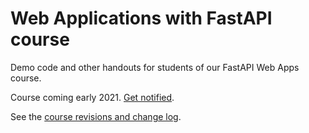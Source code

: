 # Web Applications with FastAPI course

Demo code and other handouts for students of our FastAPI Web Apps course.

Course coming early 2021. [Get notified](https://training.talkpython.fm/getnotified).

See the [course revisions and change log](./revisions.md).